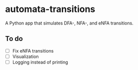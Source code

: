 # automata-transitions
A Python app that simulates DFA-, NFA-, and eNFA transitions.

## To do
- [ ] Fix eNFA transitions
- [ ] Visualization
- [ ] Logging instead of printing
